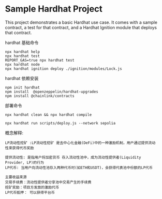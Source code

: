 # Sample Hardhat Project

This project demonstrates a basic Hardhat use case. It comes with a sample contract, a test for that contract, and a Hardhat Ignition module that deploys that contract.

hardhat 基础命令
```shell
npx hardhat help
npx hardhat test
REPORT_GAS=true npx hardhat test
npx hardhat node
npx hardhat ignition deploy ./ignition/modules/Lock.js
```

hardhat 依赖安装
```
npm init hardhat
npm install  @openzeppelin/hardhat-upgrades 
npm install @chainlink/contracts
```

部署命令
```
npx hardhat clean && npx hardhat compile

npx hardhat run scripts/deploy.js --network sepolia
```


概念解释:
```
LP流动性挖矿 :LP流动性挖矿 是去中心化金融(DeFi)中的一种激励机制，用户通过提供流动性来获得代币奖励

提供流动性: 是指用户将加密货币 存入流动性池中，成为流动性提供者(Liquidity Provider, LP)的行为
LP代币: 当用户向流动性池存入两种代币时(如ETH和USDT)，会获得代表池中份额的LP代币

主要收益来源
交易手续费：流动性提供者分享池中交易产生的手续费
挖矿奖励：项目方发放的激励代币
LP代币抵押： 可以获得平台币
```
